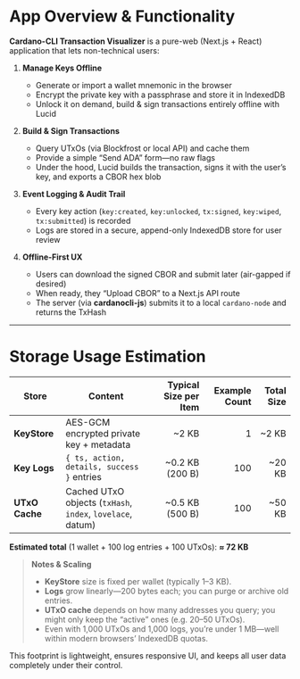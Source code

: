 # App Overview & Functionality

**Cardano-CLI Transaction Visualizer** is a pure-web (Next.js + React) application that lets non-technical users:

1. **Manage Keys Offline**  
   - Generate or import a wallet mnemonic in the browser  
   - Encrypt the private key with a passphrase and store it in IndexedDB  
   - Unlock it on demand, build & sign transactions entirely offline with Lucid

2. **Build & Sign Transactions**  
   - Query UTxOs (via Blockfrost or local API) and cache them  
   - Provide a simple “Send ADA” form—no raw flags  
   - Under the hood, Lucid builds the transaction, signs it with the user’s key, and exports a CBOR hex blob

3. **Event Logging & Audit Trail**  
   - Every key action (`key:created`, `key:unlocked`, `tx:signed`, `key:wiped`, `tx:submitted`) is recorded  
   - Logs are stored in a secure, append-only IndexedDB store for user review

4. **Offline-First UX**  
   - Users can download the signed CBOR and submit later (air-gapped if desired)  
   - When ready, they “Upload CBOR” to a Next.js API route  
   - The server (via **cardanocli-js**) submits it to a local `cardano-node` and returns the TxHash

---

# Storage Usage Estimation

| Store           | Content                                                    | Typical Size per Item | Example Count | Total Size  |
|-----------------|------------------------------------------------------------|-----------------------:|--------------:|-----------:|
| **KeyStore**    | AES-GCM encrypted private key + metadata                   | ~2 KB                  | 1             | ~2 KB       |
| **Key Logs**    | `{ ts, action, details, success }` entries                 | ~0.2 KB (200 B)        | 100           | ~20 KB      |
| **UTxO Cache**  | Cached UTxO objects (`txHash`, `index`, `lovelace`, datum) | ~0.5 KB (500 B)        | 100           | ~50 KB      |

**Estimated total** (1 wallet + 100 log entries + 100 UTxOs): **≈ 72 KB**

> **Notes & Scaling**  
> - **KeyStore** size is fixed per wallet (typically 1–3 KB).  
> - **Logs** grow linearly—200 bytes each; you can purge or archive old entries.  
> - **UTxO cache** depends on how many addresses you query; you might only keep the “active” ones (e.g. 20–50 UTxOs).  
> - Even with 1,000 UTxOs and 1,000 logs, you’re under 1 MB—well within modern browsers’ IndexedDB quotas.

This footprint is lightweight, ensures responsive UI, and keeps all user data completely under their control.
